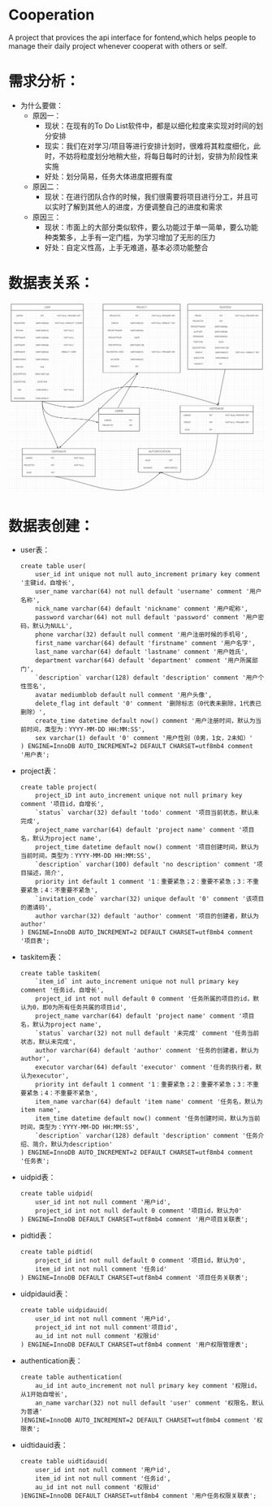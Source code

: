 # Cooperation
A project that provices the api interface for fontend,which helps people to manage their daily project whenever cooperat with others or self.

# 需求分析：
  - 为什么要做：
    - 原因一：
        - 现状：在现有的To Do List软件中，都是以细化粒度来实现对时间的划分安排
        - 现实：我们在对学习/项目等进行安排计划时，很难将其粒度细化，此时，不妨将粒度划分地稍大些，将每日每时的计划，安排为阶段性来实施
        - 好处：划分简易，任务大体进度把握有度
    - 原因二：
        - 现状：在进行团队合作的时候，我们很需要将项目进行分工，并且可以实时了解到其他人的进度，方便调整自己的进度和需求
    - 原因三：
        - 现状：市面上的大部分类似软件，要么功能过于单一简单，要么功能种类繁多，上手有一定门槛，为学习增加了无形的压力
        - 好处：自定义性高，上手无难道，基本必须功能整合

# 数据表关系： 
![image](https://raw.githubusercontent.com/CoderWDD/myImages/main/blog_images/20220516135422.png)

# 数据表创建：
  - user表：
    ```
    create table user(
        user_id int unique not null auto_increment primary key comment '主键id，自增长',
        user_name varchar(64) not null default 'username' comment '用户名称',
        nick_name varchar(64) default 'nickname' comment '用户昵称',
        password varchar(64) not null default 'password' comment '用户密码，默认为NULL',
        phone varchar(32) default null comment '用户注册时候的手机号',
        first_name varchar(64) default 'firstname' comment '用户名字',
        last_name varchar(64) default 'lastname' comment '用户姓氏',
        department varchar(64) default 'department' comment '用户所属部门',
        `description` varchar(128) default 'description' comment '用户个性签名',
        avatar mediumblob default null comment '用户头像',
        delete_flag int default '0' comment '删除标志（0代表未删除，1代表已删除）',
        create_time datetime default now() comment '用户注册时间，默认为当前时间，类型为：YYYY-MM-DD HH:MM:SS',
        sex varchar(1) default '0' comment '用户性别（0男，1女，2未知）'
    ) ENGINE=InnoDB AUTO_INCREMENT=2 DEFAULT CHARSET=utf8mb4 comment '用户表';
    ```
  - project表：
    ```
    create table project(
        project_iD int auto_increment unique not null primary key comment '项目id，自增长',
        `status` varchar(32) default 'todo' comment '项目当前状态，默认未完成',
        project_name varchar(64) default 'project name' comment '项目名，默认为project name',
        project_time datetime default now() comment '项目创建时间，默认为当前时间，类型为：YYYY-MM-DD HH:MM:SS',
        `description` varchar(100) default 'no description' comment '项目描述，简介',
        priority int default 1 comment '1：重要紧急；2：重要不紧急；3：不重要紧急；4：不重要不紧急',
        `invitation_code` varchar(32) unique default '0' comment '该项目的邀请码',
        author varchar(32) default 'author' comment '项目的创建者，默认为author'
    ) ENGINE=InnoDB AUTO_INCREMENT=2 DEFAULT CHARSET=utf8mb4 comment '项目表';
    ```
  - taskitem表：
    ```
    create table taskitem(
        `item_id` int auto_increment unique not null primary key comment '任务id，自增长',
        project_id int not null default 0 comment '任务所属的项目的id，默认为0，即0为所有任务共属的项目id',
        project_name varchar(64) default 'project name' comment '项目名，默认为project name',
        `status` varchar(32) not null default '未完成' comment '任务当前状态，默认未完成',
        author varchar(64) default 'author' comment '任务的创建者，默认为author',
        executor varchar(64) default 'executor' comment '任务的执行者，默认为executor',
        priority int default 1 comment '1：重要紧急；2：重要不紧急；3：不重要紧急；4：不重要不紧急',
        item_name varchar(64) default 'item name' comment '任务名，默认为item name',
        item_time datetime default now() comment '任务创建时间，默认为当前时间，类型为：YYYY-MM-DD HH:MM:SS',
        `description` varchar(128) default 'description' comment '任务介绍、简介，默认为description'
    ) ENGINE=InnoDB AUTO_INCREMENT=2 DEFAULT CHARSET=utf8mb4 comment '任务表';
    ```
  - uidpid表：
    ```
    create table uidpid(
        user_id int not null comment '用户id',
        project_id int not null default 0 comment '项目id，默认为0'
    ) ENGINE=InnoDB DEFAULT CHARSET=utf8mb4 comment '用户项目关联表';
    ```
  - pidtid表：
    ```
    create table pidtid(
        project_id int not null default 0 comment '项目id，默认为0',
        item_id int not null comment '任务id'
    ) ENGINE=InnoDB DEFAULT CHARSET=utf8mb4 comment '项目任务关联表';
    ```
  - uidpidauid表：
    ```
    create table uidpidauid(
        user_id int not null comment '用户id',
        project_id int not null comment'项目id',
        au_id int not null comment '权限id'
    ) ENGINE=InnoDB DEFAULT CHARSET=utf8mb4 comment '用户权限管理表';
    ```
  - authentication表：
    ```
    create table authentication(
        au_id int auto_increment not null primary key comment '权限id，从1开始自增长',
        an_name varchar(32) not null default 'user' comment '权限名，默认为普通'
    )ENGINE=InnoDB AUTO_INCREMENT=2 DEFAULT CHARSET=utf8mb4 comment '权限表';
    ```
  - uidtidauid表：
    ```
    create table uidtidauid(
        user_id int not null comment '用户id',
        item_id int not null comment '任务id',
        au_id int not null comment '权限id'
    )ENGINE=InnoDB DEFAULT CHARSET=utf8mb4 comment '用户任务权限关联表';
    ```
